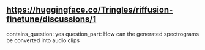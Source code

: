 ## https://huggingface.co/Tringles/riffusion-finetune/discussions/1

contains_question: yes
question_part: How can the generated spectrograms be converted into audio clips